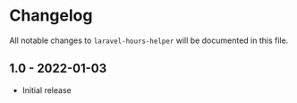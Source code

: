 # Changelog

All notable changes to `laravel-hours-helper` will be documented in this file.

## 1.0 - 2022-01-03

- Initial release
